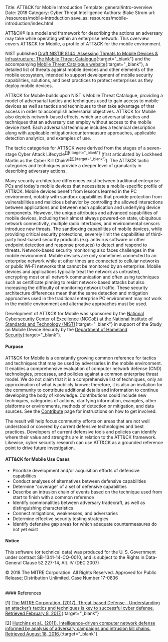 Title: ATT&CK for Mobile Introduction
Template: general/intro-overview
Date: 2018
Category: Cyber Threat Intelligence
Authors: Blake Strom
url: /resources/mobile-introduction
save_as: resources/mobile-introduction/index.html

ATT&CK® is a model and framework for describing the actions an adversary may take while operating within an enterprise network. This overview covers ATT&CK for Mobile, a profile of ATT&CK for the mobile environment.

NIST published [Draft NISTIR 8144, Assessing Threats to Mobile Devices & Infrastructure: The Mobile Threat Catalogue](http://csrc.nist.gov/publications/drafts/nistir-8144/nistir8144_draft.pdf){:target="_blank"} and the accompanying [Mobile Threat Catalogue website](https://pages.nist.gov/mobile-threat-catalogue/){:target="_blank"}, a detailed list of threats against mobile devices and other elements of the mobile ecosystem, intended to support development of mobile security capabilities, solutions, and best practices to protect enterprises as they deploy mobile devices.

ATT&CK for Mobile builds upon NIST's Mobile Threat Catalogue, providing a model of adversarial tactics and techniques used to gain access to mobile devices as well as tactics and techniques to then take advantage of that access in order to accomplish adversarial objectives. ATT&CK for Mobile also depicts network-based effects, which are adversarial tactics and techniques that an adversary can employ without access to the mobile device itself. Each adversarial technique includes a technical description along with applicable mitigation/countermeasure approaches, applicable detection analytics, and examples of use.

The tactic categories for ATT&CK were derived from the stages of a seven-stage Cyber Attack Lifecycle<sup>[[1]](https://www.mitre.org/capabilities/cybersecurity/threat-based-defense){:target="_blank"}</sup> (first articulated by Lockheed Martin as the Cyber Kill Chain®<sup>[[2]](https://www.lockheedmartin.com/content/dam/lockheed-martin/rms/documents/cyber/LM-White-Paper-Intel-Driven-Defense.pdf){:target="_blank"}</sup>). The ATT&CK tactic categories and techniques provide a deeper level of granularity in describing adversary actions.

Many security architecture differences exist between traditional enterprise PCs and today's mobile devices that necessitate a mobile-specific profile of ATT&CK. Mobile devices benefit from lessons learned in the PC environment, notably with sandbox capabilities that provide protection from vulnerabilities and malicious behavior by controlling the allowed interactions between applications and between each application and underlying device components. However, the unique attributes and advanced capabilities of mobile devices, including their almost always powered-on state, ubiquitous network connectivity, multiple radio interfaces, and environmental sensors introduce new threats. The sandboxing capabilities of mobile devices, while providing critical security protections, severely limit the capabilities of third-party host-based security products (e.g. antivirus software or other endpoint detection and response products) to detect and respond to threats. Network-based security monitoring also faces challenges in the mobile environment. Mobile devices are only sometimes connected to an enterprise network while at other times are connected to cellular networks or public Wi-Fi networks that cannot be monitored by an enterprise. Mobile devices and applications typically treat the network as untrusted, encrypting most or all network communication and often using techniques such as certificate pinning to resist network-based attacks but also increasing the difficulty of monitoring network traffic. These security architecture differences mean that the same detection and mitigation approaches used in the traditional enterprise PC environment may not work in the mobile environment and alternative approaches must be used.

Development of ATT&CK for Mobile was sponsored by the [National Cybersecurity Center of Excellence (NCCoE) at the National Institute of Standards and Technology (NIST)](https://nccoe.nist.gov/){:target="_blank"} in support of the Study on Mobile Device Security by the [Department of Homeland Security](https://www.dhs.gov/csd-mobile){:target="_blank"}.

#### Purpose
ATT&CK for Mobile is a constantly growing common reference for tactics and techniques that may be used by adversaries in the mobile environment. It enables a comprehensive evaluation of computer network defense (CND) technologies, processes, and policies against a common enterprise threat model. We do not claim that it is a comprehensive list of techniques, only an approximation of what is publicly known; therefore, it is also an invitation for the community to contribute additional details and information to continue developing the body of knowledge. Contributions could include new techniques, categories of actions, clarifying information, examples, other platforms or environments, methods of detection or mitigation, and data sources. See the [Contribute](/resources/contribute) page for instructions on how to get involved.

The result will help focus community efforts on areas that are not well understood or covered by current defensive technologies and best practices. Developers of current defensive tools and policies can identify where their value and strengths are in relation to the ATT&CK framework. Likewise, cyber security research can use ATT&CK as a grounded reference point to drive future investigation.

#### ATT&CK for Mobile Use Cases

* Prioritize development and/or acquisition efforts of defensive capabilities
* Conduct analyses of alternatives between defensive capabilities
* Determine “coverage” of a set of defensive capabilities
* Describe an intrusion chain of events based on the technique used from start to finish with a common reference
* Identify commonalities between adversary tradecraft, as well as distinguishing characteristics
* Connect mitigations, weaknesses, and adversaries
* Determine effective security testing strategies
* Identify defensive gap areas for which adequate countermeasures do not yet exist

#### Notice
This software (or technical data) was produced for the U. S. Government under contract SB-1341-14-CQ-0010, and is subject to the Rights in Data-General Clause 52.227-14, Alt. IV (DEC 2007)

&copy; 2018 The MITRE Corporation. All Rights Reserved. Approved for Public Release; Distribution Unlimited. Case Number 17-0836

<br>
#### References

[1] [The MITRE Corporation. (2017). Threat-based Defense - Understanding an attacker’s tactics and techniques is key to successful cyber defense. Retrieved February 8, 2017.](https://www.mitre.org/capabilities/cybersecurity/threat-based-defense){:target="_blank"}

[2] [Hutchins et al.. (2011). Intelligence-driven computer network defense informed by analysis of adversary campaigns and intrusion kill chains. Retrieved August 18, 2016.](http://www.lockheedmartin.com/content/dam/lockheed/data/corporate/documents/LM-White-Paper-Intel-Driven-Defense.pdf){:target="_blank"}
